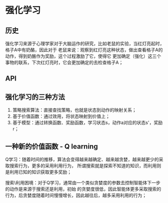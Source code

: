 # 强化学习

## 历史
强化学习来源于心理学家对于大脑运作的研究，比如老鼠的实验，当红灯亮起时，格子A中有奶酪，因此对于
老鼠来说：观察到红灯亮这种状态，做出查看格子A的动作，得到奶酪作为奖励，这个过程激励了它，使得它
更加确定（强化）这三个事物的联系，下次红灯亮时，它会更加确定的去检查格子A；

## API

## 强化学习的三种方法
1. 策略搜索算法：直接查找策略，也就是状态到动作的映射关系；
2. 基于价值函数：通过效用，将状态映射到价值上；
3. 基于模型：通过转换函数、奖励函数，学习状态s，动作a对应的状态s'，奖励r；

## 一种新的价值函数 - Q learning
Q学习：随着时间的推移，算法会变得越来越确定、越来越贪婪，越来越更少的采取搜索行为，更多的采用利用行为，
所谓搜索就是探索不知道的知识，而利用则是利用已知的知识获取更多奖励；

搜索\利用困境：对于Q学习，通常由一个类似贪婪度的参数去控制智能体下一步的动作是来源于搜索还是利用，初始
的贪婪度很低，因此智能体更多采取搜索的行为，后贪婪度随着时间慢慢增长，因此越往后，越多采用利用的行为；
